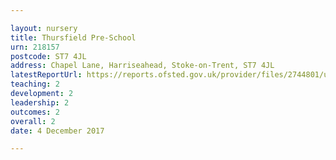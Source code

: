 ```yaml
---

layout: nursery
title: Thursfield Pre-School
urn: 218157
postcode: ST7 4JL
address: Chapel Lane, Harriseahead, Stoke-on-Trent, ST7 4JL
latestReportUrl: https://reports.ofsted.gov.uk/provider/files/2744801/urn/218157.pdf
teaching: 2
development: 2
leadership: 2
outcomes: 2
overall: 2
date: 4 December 2017

---
```

